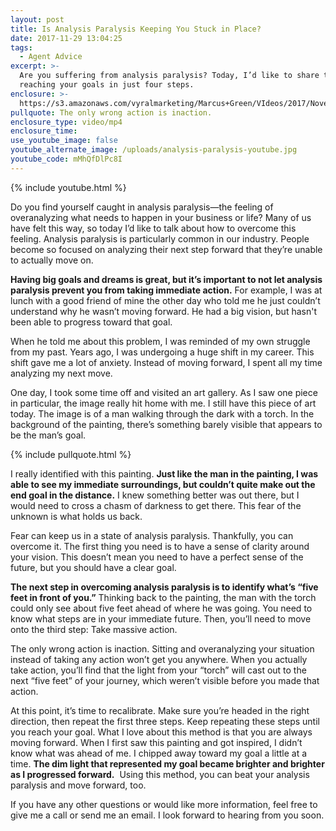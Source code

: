 ```yaml
---
layout: post
title: Is Analysis Paralysis Keeping You Stuck in Place?
date: 2017-11-29 13:04:25
tags:
  - Agent Advice
excerpt: >-
  Are you suffering from analysis paralysis? Today, I’d like to share the key to
  reaching your goals in just four steps.
enclosure: >-
  https://s3.amazonaws.com/vyralmarketing/Marcus+Green/VIdeos/2017/November/Northern+Utah+Real+Estate+Coaching-+Is+Analysis+Paralysis+Keeping+You+Stuck+in+Place%253F.mp4
pullquote: The only wrong action is inaction.
enclosure_type: video/mp4
enclosure_time:
use_youtube_image: false
youtube_alternate_image: /uploads/analysis-paralysis-youtube.jpg
youtube_code: mMhQfDlPc8I
---
```



{% include youtube.html %}

Do you find yourself caught in analysis paralysis—the feeling of overanalyzing what needs to happen in your business or life? Many of us have felt this way, so today I’d like to talk about how to overcome this feeling. Analysis paralysis is particularly common in our industry. People become so focused on analyzing their next step forward that they’re unable to actually move on.

**Having big goals and dreams is great, but it’s important to not let analysis paralysis prevent you from taking immediate action.** For example, I was at lunch with a good friend of mine the other day who told me he just couldn’t understand why he wasn’t moving forward. He had a big vision, but hasn't been able to progress toward that goal.

When he told me about this problem, I was reminded of my own struggle from my past. Years ago, I was undergoing a huge shift in my career. This shift gave me a lot of anxiety. Instead of moving forward, I spent all my time analyzing my next move.

One day, I took some time off and visited an art gallery. As I saw one piece in particular, the image really hit home with me. I still have this piece of art today. The image is of a man walking through the dark with a torch. In the background of the painting, there’s something barely visible that appears to be the man’s goal.

{% include pullquote.html %}

I really identified with this painting. **Just like the man in the painting, I was able to see my immediate surroundings, but couldn’t quite make out the end goal in the distance.** I knew something better was out there, but I would need to cross a chasm of darkness to get there. This fear of the unknown is what holds us back.

Fear can keep us in a state of analysis paralysis. Thankfully, you can overcome it. The first thing you need is to have a sense of clarity around your vision. This doesn’t mean you need to have a perfect sense of the future, but you should have a clear goal.

**The next step in overcoming analysis paralysis is to identify what’s “five feet in front of you.”** Thinking back to the painting, the man with the torch could only see about five feet ahead of where he was going. You need to know what steps are in your immediate future. Then, you’ll need to move onto the third step: Take massive action.

The only wrong action is inaction. Sitting and overanalyzing your situation instead of taking any action won’t get you anywhere. When you actually take action, you’ll find that the light from your “torch” will cast out to the next “five feet” of your journey, which weren’t visible before you made that action.

At this point, it’s time to recalibrate. Make sure you’re headed in the right direction, then repeat the first three steps. Keep repeating these steps until you reach your goal. What I love about this method is that you are always moving forward. When I first saw this painting and got inspired, I didn’t know what was ahead of me. I chipped away toward my goal a little at a time. **The dim light that represented my goal became brighter and brighter as I progressed forward.** &nbsp;Using this method, you can beat your analysis paralysis and move forward, too.

If you have any other questions or would like more information, feel free to give me a call or send me an email. I look forward to hearing from you soon.